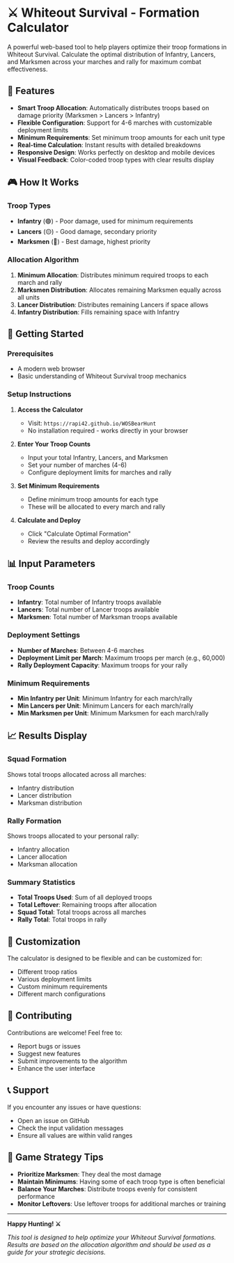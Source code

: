 # ⚔️ Whiteout Survival - Formation Calculator

A powerful web-based tool to help players optimize their troop formations in Whiteout Survival. Calculate the optimal distribution of Infantry, Lancers, and Marksmen across your marches and rally for maximum combat effectiveness.

## 🎯 Features

- **Smart Troop Allocation**: Automatically distributes troops based on damage priority (Marksmen > Lancers > Infantry)
- **Flexible Configuration**: Support for 4-6 marches with customizable deployment limits
- **Minimum Requirements**: Set minimum troop amounts for each unit type
- **Real-time Calculation**: Instant results with detailed breakdowns
- **Responsive Design**: Works perfectly on desktop and mobile devices
- **Visual Feedback**: Color-coded troop types with clear results display

## 🎮 How It Works

### Troop Types
- **Infantry** (🟢) - Poor damage, used for minimum requirements
- **Lancers** (🟡) - Good damage, secondary priority
- **Marksmen** (🔴) - Best damage, highest priority

### Allocation Algorithm
1. **Minimum Allocation**: Distributes minimum required troops to each march and rally
2. **Marksmen Distribution**: Allocates remaining Marksmen equally across all units
3. **Lancer Distribution**: Distributes remaining Lancers if space allows
4. **Infantry Distribution**: Fills remaining space with Infantry

## 🚀 Getting Started

### Prerequisites
- A modern web browser
- Basic understanding of Whiteout Survival troop mechanics

### Setup Instructions

1. **Access the Calculator**
   - Visit: `https://rapi42.github.io/WOSBearHunt`
   - No installation required - works directly in your browser

2. **Enter Your Troop Counts**
   - Input your total Infantry, Lancers, and Marksmen
   - Set your number of marches (4-6)
   - Configure deployment limits for marches and rally

3. **Set Minimum Requirements**
   - Define minimum troop amounts for each type
   - These will be allocated to every march and rally

4. **Calculate and Deploy**
   - Click "Calculate Optimal Formation"
   - Review the results and deploy accordingly

## 📊 Input Parameters

### Troop Counts
- **Infantry**: Total number of Infantry troops available
- **Lancers**: Total number of Lancer troops available  
- **Marksmen**: Total number of Marksman troops available

### Deployment Settings
- **Number of Marches**: Between 4-6 marches
- **Deployment Limit per March**: Maximum troops per march (e.g., 60,000)
- **Rally Deployment Capacity**: Maximum troops for your rally

### Minimum Requirements
- **Min Infantry per Unit**: Minimum Infantry for each march/rally
- **Min Lancers per Unit**: Minimum Lancers for each march/rally
- **Min Marksmen per Unit**: Minimum Marksmen for each march/rally

## 📈 Results Display

### Squad Formation
Shows total troops allocated across all marches:
- Infantry distribution
- Lancer distribution  
- Marksman distribution

### Rally Formation
Shows troops allocated to your personal rally:
- Infantry allocation
- Lancer allocation
- Marksman allocation

### Summary Statistics
- **Total Troops Used**: Sum of all deployed troops
- **Total Leftover**: Remaining troops after allocation
- **Squad Total**: Total troops across all marches
- **Rally Total**: Total troops in rally

## 🎨 Customization

The calculator is designed to be flexible and can be customized for:
- Different troop ratios
- Various deployment limits
- Custom minimum requirements
- Different march configurations

## 🤝 Contributing

Contributions are welcome! Feel free to:
- Report bugs or issues
- Suggest new features
- Submit improvements to the algorithm
- Enhance the user interface

## 📞 Support

If you encounter any issues or have questions:
- Open an issue on GitHub
- Check the input validation messages
- Ensure all values are within valid ranges

## 🎯 Game Strategy Tips

- **Prioritize Marksmen**: They deal the most damage
- **Maintain Minimums**: Having some of each troop type is often beneficial
- **Balance Your Marches**: Distribute troops evenly for consistent performance
- **Monitor Leftovers**: Use leftover troops for additional marches or training

---

**Happy Hunting! ⚔️**

*This tool is designed to help optimize your Whiteout Survival formations. Results are based on the allocation algorithm and should be used as a guide for your strategic decisions.*
